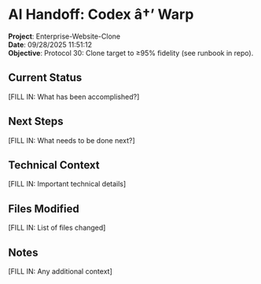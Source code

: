 ﻿# AI Handoff: Codex â†’ Warp

**Project**: Enterprise-Website-Clone  
**Date**: 09/28/2025 11:51:12  
**Objective**: Protocol 30: Clone target to ≥95% fidelity (see runbook in repo).

## Current Status
[FILL IN: What has been accomplished?]

## Next Steps
[FILL IN: What needs to be done next?]

## Technical Context
[FILL IN: Important technical details]

## Files Modified
[FILL IN: List of files changed]

## Notes
[FILL IN: Any additional context]
